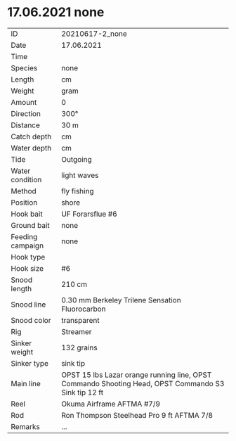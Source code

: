# 17.06.2021 none

| | |
|---|---|
| ID | 20210617-2_none |
| Date | 17.06.2021 |
| Time | |
| Species | none |
| Length | cm |
| Weight | gram |
| Amount | 0 |
| Direction | 300° |
| Distance | 30 m |
| Catch depth | cm |
| Water depth | cm |
| Tide | Outgoing |
| Water condition | light waves |
| Method | fly fishing |
| Position | shore |
| Hook bait | UF Forarsflue #6 |
| Ground bait | none |
| Feeding campaign | none |
| Hook type | |
| Hook size | #6 |
| Snood length | 210 cm |
| Snood line | 0.30 mm Berkeley Trilene Sensation Fluorocarbon |
| Snood color | transparent |
| Rig | Streamer |
| Sinker weight | 132 grains |
| Sinker type | sink tip |
| Main line | OPST 15 lbs Lazar orange running line, OPST Commando Shooting Head, OPST Commando S3 Sink tip 12 ft |
| Reel | Okuma Airframe AFTMA #7/9 |
| Rod | Ron Thompson Steelhead Pro 9 ft AFTMA 7/8 |
| Remarks | ... |
